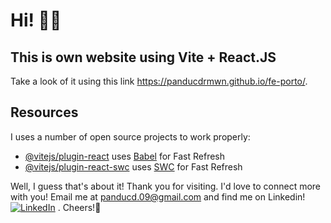 # Hi! 👋🏼
## This is own website using Vite + React.JS

Take a look of it using this link https://panducdrmwn.github.io/fe-porto/.

## Resources

I uses a number of open source projects to work properly:

- [@vitejs/plugin-react](https://github.com/vitejs/vite-plugin-react/blob/main/packages/plugin-react/README.md) uses [Babel](https://babeljs.io/) for Fast Refresh
- [@vitejs/plugin-react-swc](https://github.com/vitejs/vite-plugin-react-swc) uses [SWC](https://swc.rs/) for Fast Refresh


Well, I guess that's about it! Thank you for visiting. I'd love to connect more with you! Email me at panducd.09@gmail.com and find me on Linkedin! [![LinkedIn](https://img.shields.io/badge/LinkedIn-%230077B5.svg?logo=linkedin&logoColor=white)](https://linkedin.com/in/https://www.linkedin.com/in/pandu-cakrawala-darmawan/)  . Cheers!🥂





